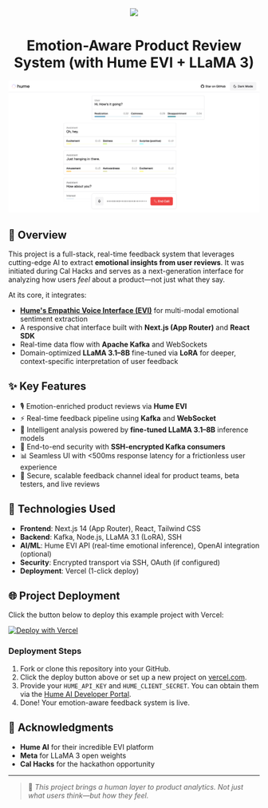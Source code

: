 <div align="center">
  <img src="https://storage.googleapis.com/hume-public-logos/hume/hume-banner.png">
  <h1>Emotion-Aware Product Review System (with Hume EVI + LLaMA 3)</h1>
</div>

![preview.png](preview.png)

## 🚀 Overview

This project is a full-stack, real-time feedback system that leverages cutting-edge AI to extract **emotional insights from user reviews**. It was initiated during Cal Hacks and serves as a next-generation interface for analyzing how users *feel* about a product—not just what they say.

At its core, it integrates:

- **[Hume's Empathic Voice Interface (EVI)](https://hume.docs.buildwithfern.com/docs/empathic-voice-interface-evi/overview)** for multi-modal emotional sentiment extraction
- A responsive chat interface built with **Next.js (App Router)** and **React SDK**
- Real-time data flow with **Apache Kafka** and WebSockets
- Domain-optimized **LLaMA 3.1–8B** fine-tuned via **LoRA** for deeper, context-specific interpretation of user feedback

## ✨ Key Features

- 🎙️ Emotion-enriched product reviews via **Hume EVI**
- ⚡ Real-time feedback pipeline using **Kafka** and **WebSocket**
- 🧠 Intelligent analysis powered by **fine-tuned LLaMA 3.1–8B** inference models
- 🔐 End-to-end security with **SSH-encrypted Kafka consumers**
- 📊 Seamless UI with <500ms response latency for a frictionless user experience
- 💬 Secure, scalable feedback channel ideal for product teams, beta testers, and live reviews

## 🔧 Technologies Used

- **Frontend**: Next.js 14 (App Router), React, Tailwind CSS
- **Backend**: Kafka, Node.js, LLaMA 3.1 (LoRA), SSH
- **AI/ML**: Hume EVI API (real-time emotional inference), OpenAI integration (optional)
- **Security**: Encrypted transport via SSH, OAuth (if configured)
- **Deployment**: Vercel (1-click deploy)

## 🌐 Project Deployment

Click the button below to deploy this example project with Vercel:

[![Deploy with Vercel](https://vercel.com/button)](https://vercel.com/new/clone?repository-url=https%3A%2F%2Fgithub.com%2Fhumeai%2Fhume-evi-next-js-starter&env=HUME_API_KEY,HUME_CLIENT_SECRET)

### Deployment Steps

1. Fork or clone this repository into your GitHub.
2. Click the deploy button above or set up a new project on [vercel.com](https://vercel.com).
3. Provide your `HUME_API_KEY` and `HUME_CLIENT_SECRET`. You can obtain them via the [Hume AI Developer Portal](https://beta.hume.ai/settings/keys).
4. Done! Your emotion-aware feedback system is live.

## 🙌 Acknowledgments

- **Hume AI** for their incredible EVI platform
- **Meta** for LLaMA 3 open weights
- **Cal Hacks** for the hackathon opportunity

---

> 🧠 *This project brings a human layer to product analytics. Not just what users think—but how they feel.*
